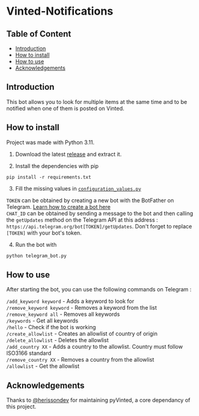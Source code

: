 # Vinted-Notifications

## Table of Content

- [Introduction](#Introduction)
- [How to install](#How-to-install)
- [How to use](#How-to-Use)
- [Acknowledgements](#Acknowledgements)

## Introduction

This bot allows you to look for multiple items at the same time and to be notified when one of them is posted on Vinted.

## How to install

Project was made with Python 3.11.

1. Download the latest [release](https://github.com/Fuyucch1/Vinted-Notifications/releases/latest) and extract it.

2. Install the dependencies with pip

```
pip install -r requirements.txt
```

3. Fill the missing values in [`configuration_values.py`](configuration_values.py)

`TOKEN` can be obtained by creating a new bot with the BotFather on Telegram. [Learn how to create a bot here](https://core.telegram.org/bots/tutorial)\
`CHAT_ID` can be obtained by sending a message to the bot and then calling the `getUpdates` method on the Telegram API at this address :
```https://api.telegram.org/bot[TOKEN]/getUpdates```. Don't forget to replace `[TOKEN]` with your bot's token.

4. Run the bot with

```py
python telegram_bot.py
```

## How to use

After starting the bot, you can use the following commands on Telegram :

`/add_keyword keyword` - Adds a keyword to look for\
`/remove_keyword keyword` - Removes a keyword from the list\
`/remove_keyword all` - Removes all keywords\
`/keywords` - Get all keywords\
`/hello` - Check if the bot is working\
`/create_allowlist` - Creates an allowlist of country of origin\
`/delete_allowlist` - Deletes the allowlist\
`/add_country XX` - Adds a country to the allowlist. Country must follow ISO3166 standard\
`/remove_country XX` - Removes a country from the allowlist\
`/allowlist` - Get the allowlist


## Acknowledgements

Thanks to [@herissondev](https://github.com/herissondev) for maintaining pyVinted, a core dependancy of this project.
